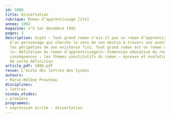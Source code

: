 ```yaml
---
id: 1006
title: Dissertation 
rubrique: Roman d’apprentissage [1re]
annee: 1992
magazine: n°5 1er décembre 1992
pages: 3
description: Sujet – Tout grand roman n’est-il pas un roman d’apprentissage – l’histoire
  d’un personnage qui cherche le sens de son destin à travers ses aventures, c’est-à-dire
  les péripéties de son existence ?\n1. Tout grand roman est un roman d’apprentissage
  \n– définition du roman d’apprentissage\n– dimension éducative du roman sur le personnage\n–
  conséquences ; les thèmes constitutifs du roman – épreuve et évolution\n2. Limites
  de cette définition
article_pdf: 1006.pdf
revue: L’école des lettres des lycées
auteurs:
- Marie-Hélène Prouteau
disciplines:
- lettres
niveau_etudes:
- première
programmes:
- expression écrite - dissertation
---
```

